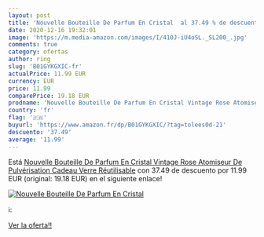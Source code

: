 ```yaml
---
layout: post
title: 'Nouvelle Bouteille De Parfum En Cristal  al 37.49 % de descuento'
date: 2020-12-16 19:32:01
image: 'https://m.media-amazon.com/images/I/410J-iU4oSL._SL200_.jpg'
comments: true
category: ofertas
author: ring
slug: 'B01GYKGXIC-fr'
actualPrice: 11.99 EUR
currency: EUR
price: 11.99
comparePrice: 19.18 EUR
prodname: 'Nouvelle Bouteille De Parfum En Cristal Vintage Rose Atomiseur De Pulvérisation Cadeau Verre Réutilisable'
country: 'fr'
flag: '🇫🇷'
buyurl: 'https://www.amazon.fr/dp/B01GYKGXIC/?tag=tolees0d-21'
descuento: '37.49'
average: '11.99'
---
```


Está [Nouvelle Bouteille De Parfum En Cristal Vintage Rose Atomiseur De Pulvérisation Cadeau Verre Réutilisable](https://www.amazon.fr/dp/B01GYKGXIC/?tag=tolees0d-21) con 37.49 de descuento por 11.99 EUR (original: 19.18 EUR) en el siguiente enlace!

[![Nouvelle Bouteille De Parfum En Cristal ](https://m.media-amazon.com/images/I/410J-iU4oSL._SL200_.jpg)](https://www.amazon.fr/dp/B01GYKGXIC/?tag=tolees0d-21)

ℹ️:


[Ver la oferta!!](https://www.amazon.fr/dp/B01GYKGXIC/?tag=tolees0d-21)
